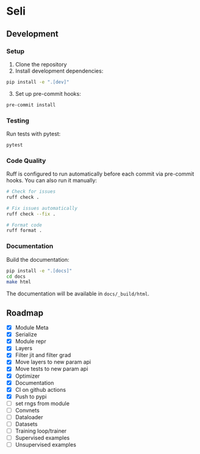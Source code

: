 # Seli

## Development

### Setup

1. Clone the repository
2. Install development dependencies:

```bash
pip install -e ".[dev]"
```

3. Set up pre-commit hooks:

```bash
pre-commit install
```

### Testing

Run tests with pytest:

```bash
pytest
```

### Code Quality

Ruff is configured to run automatically before each commit via pre-commit hooks. You can also run it manually:

```bash
# Check for issues
ruff check .

# Fix issues automatically
ruff check --fix .

# Format code
ruff format .
```

### Documentation

Build the documentation:

```bash
pip install -e ".[docs]"
cd docs
make html
```

The documentation will be available in `docs/_build/html`.

## Roadmap
- [x] Module Meta
- [x] Serialize
- [x] Module repr
- [x] Layers
- [x] Filter jit and filter grad
- [x] Move layers to new param api
- [x] Move tests to new param api
- [x] Optimizer
- [x] Documentation
- [x] CI on github actions
- [x] Push to pypi
- [ ] set rngs from module
- [ ] Convnets
- [ ] Dataloader
- [ ] Datasets
- [ ] Training loop/trainer
- [ ] Supervised examples
- [ ] Unsupervised examples
